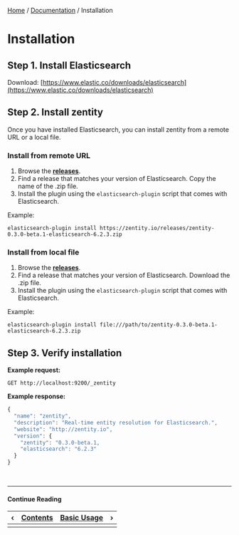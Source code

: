 [Home](/#/) / [Documentation](/#/docs) / Installation


# Installation


## Step 1. Install Elasticsearch

Download: [https://www.elastic.co/downloads/elasticsearch](https://www.elastic.co/downloads/elasticsearch)


## Step 2. Install zentity

Once you have installed Elasticsearch, you can install zentity from a remote URL or a local file.


### Install from remote URL

1. Browse the **[releases](/#/releases)**.
2. Find a release that matches your version of Elasticsearch. Copy the name of the .zip file.
3. Install the plugin using the `elasticsearch-plugin` script that comes with Elasticsearch.

Example:

`elasticsearch-plugin install https://zentity.io/releases/zentity-0.3.0-beta.1-elasticsearch-6.2.3.zip`


### Install from local file

1. Browse the **[releases](/#/releases)**.
2. Find a release that matches your version of Elasticsearch. Download the .zip file.
4. Install the plugin using the `elasticsearch-plugin` script that comes with Elasticsearch.

Example:

`elasticsearch-plugin install file:///path/to/zentity-0.3.0-beta.1-elasticsearch-6.2.3.zip`


## Step 3. Verify installation

**Example request:**

`GET http://localhost:9200/_zentity`

**Example response:**

```javascript
{
  "name": "zentity",
  "description": "Real-time entity resolution for Elasticsearch.",
  "website": "http://zentity.io",
  "version": {
    "zentity": "0.3.0-beta.1,
    "elasticsearch": "6.2.3"
  }
}
```


&nbsp;

----

#### Continue Reading

|&#8249;|[Contents](/#/docs)|[Basic Usage](/#/docs/basic-usage)|&#8250;|
|:---|:---|---:|---:|
|    |    |    |    |
